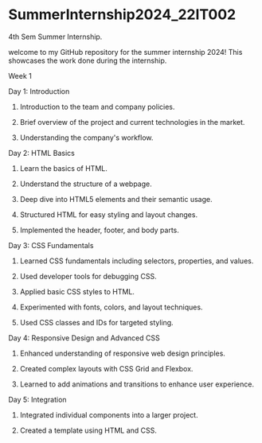 # SummerInternship2024_22IT002
4th Sem Summer Internship.

welcome to my GitHub repository for the summer internship 2024! This showcases the work done during the internship.

Week 1

Day 1: Introduction

1) Introduction to the team and company policies.

2) Brief overview of the project and current technologies in the market.

3) Understanding the company's workflow.

Day 2: HTML Basics

1) Learn the basics of HTML.

2) Understand the structure of a webpage.

3) Deep dive into HTML5 elements and their semantic usage.

4) Structured HTML for easy styling and layout changes.

5) Implemented the header, footer, and body parts.

Day 3: CSS Fundamentals

1) Learned CSS fundamentals including selectors, properties, and values.

2) Used developer tools for debugging CSS.

3) Applied basic CSS styles to HTML.

4) Experimented with fonts, colors, and layout techniques.

5) Used CSS classes and IDs for targeted styling.

Day 4: Responsive Design and Advanced CSS

1) Enhanced understanding of responsive web design principles.

2) Created complex layouts with CSS Grid and Flexbox.

3) Learned to add animations and transitions to enhance user experience.

Day 5: Integration

1) Integrated individual components into a larger project.

2) Created a template using HTML and CSS.

